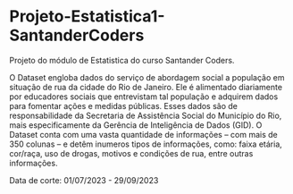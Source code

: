 # Projeto-Estatistica1-SantanderCoders
Projeto do módulo de Estatistica do curso Santander Coders.

O Dataset engloba dados do serviço de abordagem social a população em situação de rua da cidade do Rio de Janeiro. Ele é alimentado diariamente por educadores sociais que entrevistam tal população e adquirem dados para fomentar ações e medidas públicas. Esses dados são de responsabilidade da Secretaria de Assistência Social do Município do Rio, mais especificamente da Gerência de Inteligência de Dados (GID). O Dataset conta com uma vasta quantidade de informações – com mais de 350 colunas – e detêm inumeros tipos de informações, como: faixa etária, cor/raça, uso de drogas, motivos e condições de rua, entre outras informações.

Data de corte: 01/07/2023 - 29/09/2023
